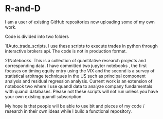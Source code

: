 # R-and-D

I am a user of existing GitHub repositories now uploading some of my own work.

Code is divided into two folders

1)Auto_trade_scripts. I use these scripts to execute trades in python through interactive brokers api. The code is not in production format.

2)Notebooks. This is a collection of quantitative research projects and corresponding data. I have committed two jupyter notebooks , the first focuses on timing equity entry using the VIX and the second is a survey of statistical arbitrage techniques in the US such as principal component analysis and residual regression analysis. Current work is an extension of notebook two where I use quandl data to analyze company fundamentals with quandl databases. Please not these scripts will not run unless you have your own existing quandl subscription.

My hope is that people will be able to use bit and pieces of my code / research in their own ideas while I build a functional repository.

